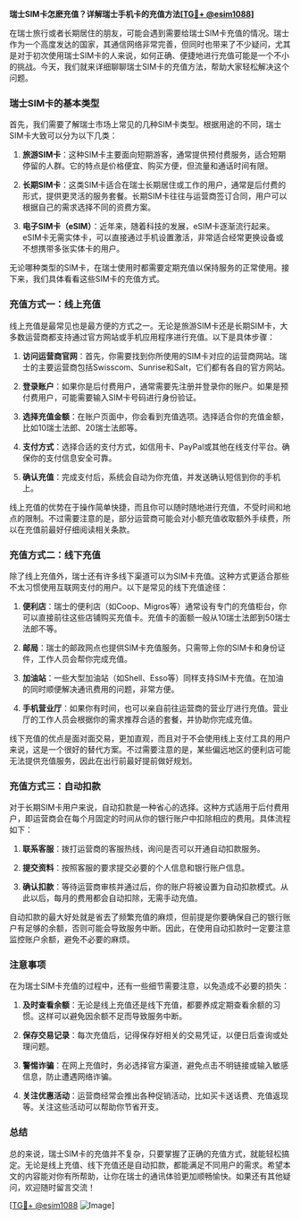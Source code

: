 **瑞士SIM卡怎麽充值？详解瑞士手机卡的充值方法[[TG💪+ @esim1088](https://t.me/s/esim1088)]**

在瑞士旅行或者长期居住的朋友，可能会遇到需要给瑞士SIM卡充值的情况。瑞士作为一个高度发达的国家，其通信网络非常完善，但同时也带来了不少疑问，尤其是对于初次使用瑞士SIM卡的人来说，如何正确、便捷地进行充值可能是一个不小的挑战。今天，我们就来详细聊聊瑞士SIM卡的充值方法，帮助大家轻松解决这个问题。

### 瑞士SIM卡的基本类型

首先，我们需要了解瑞士市场上常见的几种SIM卡类型。根据用途的不同，瑞士SIM卡大致可以分为以下几类：

1. **旅游SIM卡**：这种SIM卡主要面向短期游客，通常提供预付费服务，适合短期停留的人群。它的特点是价格便宜、购买方便，但流量和通话时间有限。
   
2. **长期SIM卡**：这类SIM卡适合在瑞士长期居住或工作的用户，通常是后付费的形式，提供更灵活的服务套餐。长期SIM卡往往与运营商签订合同，用户可以根据自己的需求选择不同的资费方案。

3. **电子SIM卡（eSIM）**：近年来，随着科技的发展，eSIM卡逐渐流行起来。eSIM卡无需实体卡，可以直接通过手机设置激活，非常适合经常更换设备或不想携带多张实体卡的用户。

无论哪种类型的SIM卡，在瑞士使用时都需要定期充值以保持服务的正常使用。接下来，我们具体看看这些SIM卡的充值方式。

### 充值方式一：线上充值

线上充值是最常见也是最方便的方式之一。无论是旅游SIM卡还是长期SIM卡，大多数运营商都支持通过官方网站或手机应用程序进行充值。以下是具体步骤：

1. **访问运营商官网**：首先，你需要找到你所使用的SIM卡对应的运营商网站。瑞士的主要运营商包括Swisscom、Sunrise和Salt，它们都有各自的官方网站。

2. **登录账户**：如果你是后付费用户，通常需要先注册并登录你的账户。如果是预付费用户，可能需要输入SIM卡号码进行身份验证。

3. **选择充值金额**：在账户页面中，你会看到充值选项。选择适合你的充值金额，比如10瑞士法郎、20瑞士法郎等。

4. **支付方式**：选择合适的支付方式，如信用卡、PayPal或其他在线支付平台。确保你的支付信息安全可靠。

5. **确认充值**：完成支付后，系统会自动为你充值，并发送确认短信到你的手机上。

线上充值的优势在于操作简单快捷，而且你可以随时随地进行充值，不受时间和地点的限制。不过需要注意的是，部分运营商可能会对小额充值收取额外手续费，所以在充值前最好仔细阅读相关条款。

### 充值方式二：线下充值

除了线上充值外，瑞士还有许多线下渠道可以为SIM卡充值。这种方式更适合那些不太习惯使用互联网支付的用户。以下是常见的线下充值途径：

1. **便利店**：瑞士的便利店（如Coop、Migros等）通常设有专门的充值柜台，你可以直接前往这些店铺购买充值卡。充值卡的面额一般从10瑞士法郎到50瑞士法郎不等。

2. **邮局**：瑞士的邮政网点也提供SIM卡充值服务。只需带上你的SIM卡和身份证件，工作人员会帮你完成充值。

3. **加油站**：一些大型加油站（如Shell、Esso等）同样支持SIM卡充值。在加油的同时顺便解决通讯费用的问题，非常方便。

4. **手机营业厅**：如果你有时间，也可以亲自前往运营商的营业厅进行充值。营业厅的工作人员会根据你的需求推荐合适的套餐，并协助你完成充值。

线下充值的优点是面对面交易，更加直观，而且对于不会使用线上支付工具的用户来说，这是一个很好的替代方案。不过需要注意的是，某些偏远地区的便利店可能无法提供充值服务，因此在出行前最好提前做好规划。

### 充值方式三：自动扣款

对于长期SIM卡用户来说，自动扣款是一种省心的选择。这种方式适用于后付费用户，即运营商会在每个月固定的时间从你的银行账户中扣除相应的费用。具体流程如下：

1. **联系客服**：拨打运营商的客服热线，询问是否可以开通自动扣款服务。

2. **提交资料**：按照客服的要求提交必要的个人信息和银行账户信息。

3. **确认扣款**：等待运营商审核并通过后，你的账户将被设置为自动扣款模式。从此以后，每月的费用都会自动扣除，无需手动充值。

自动扣款的最大好处就是省去了频繁充值的麻烦，但前提是你要确保自己的银行账户有足够的余额，否则可能会导致服务中断。因此，在使用自动扣款时一定要注意监控账户余额，避免不必要的麻烦。

### 注意事项

在为瑞士SIM卡充值的过程中，还有一些细节需要注意，以免造成不必要的损失：

1. **及时查看余额**：无论是线上充值还是线下充值，都要养成定期查看余额的习惯。这样可以避免因余额不足而导致服务中断。

2. **保存交易记录**：每次充值后，记得保存好相关的交易凭证，以便日后查询或处理问题。

3. **警惕诈骗**：在网上充值时，务必选择官方渠道，避免点击不明链接或输入敏感信息，防止遭遇网络诈骗。

4. **关注优惠活动**：运营商经常会推出各种促销活动，比如买卡送话费、充值返现等。关注这些活动可以帮助你节省开支。

### 总结

总的来说，瑞士SIM卡的充值并不复杂，只要掌握了正确的充值方式，就能轻松搞定。无论是线上充值、线下充值还是自动扣款，都能满足不同用户的需求。希望本文的内容能对你有所帮助，让你在瑞士的通讯体验更加顺畅愉快。如果还有其他疑问，欢迎随时留言交流！

[[TG💪+ @esim1088](https://t.me/s/esim1088) ![Image](https://i.postimg.cc/4NQfJmqS/Snipaste-2025-05-13-00-14-12.png)]